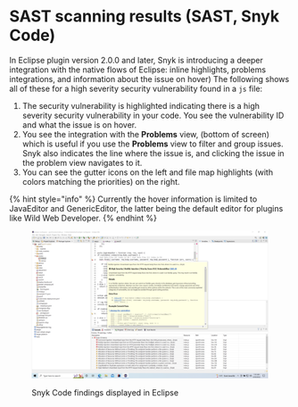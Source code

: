 # SAST scanning results (SAST, Snyk Code)

In Eclipse plugin version 2.0.0 and later, Snyk is introducing a deeper integration with the native flows of Eclipse: inline highlights, problems integrations, and information about the issue on hover) The following shows all of these for a high severity security vulnerability found in a `js` file:

1. The security vulnerability is highlighted indicating there is a high severity security vulnerability in your code. You see the vulnerability ID and what the issue is on hover.
2. You see the integration with the **Problems** view, (bottom of screen) which is useful if you use the **Problems** view to filter and group issues. Snyk also indicates the line where the issue is, and clicking the issue in the problem view navigates to it.
3. You can see the gutter icons on the left and file map highlights (with colors matching the priorities) on the right.

{% hint style="info" %}
Currently the hover information is limited to JavaEditor and GenericEditor, the latter being the default editor for plugins like Wild Web Developer.
{% endhint %}

<figure><img src="../../../.gitbook/assets/image (122) (1) (1) (1) (1) (1) (1) (1) (1) (1) (1) (1) (1) (1) (1) (1) (1) (1).png" alt=""><figcaption><p>Snyk Code findings displayed in Eclipse</p></figcaption></figure>
